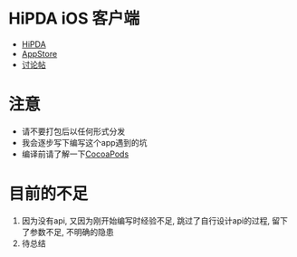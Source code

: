 # HiPDA iOS 客户端
- [HiPDA](http://www.hi-pda.com/forum/)
- [AppStore](https://itunes.apple.com/cn/app/hipda/id728246342)
- [讨论帖](http://www.hi-pda.com/forum/viewthread.php?tid=1272557)

# 注意
- 请不要打包后以任何形式分发
- 我会逐步写下编写这个app遇到的坑
- 编译前请了解一下[CocoaPods](cocoapods.org)

# 目前的不足
1. 因为没有api, 又因为刚开始编写时经验不足, 跳过了自行设计api的过程, 留下了参数不足, 不明确的隐患
2. 待总结

